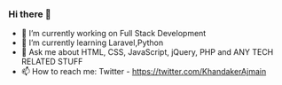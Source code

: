 ### Hi there 👋

- 🔭 I’m currently working on Full Stack Development
- 🌱 I’m currently learning Laravel,Python
- 💬 Ask me about HTML, CSS, JavaScript, jQuery, PHP and ANY TECH RELATED STUFF 
- 📫 How to reach me: Twitter - https://twitter.com/KhandakerAjmain


